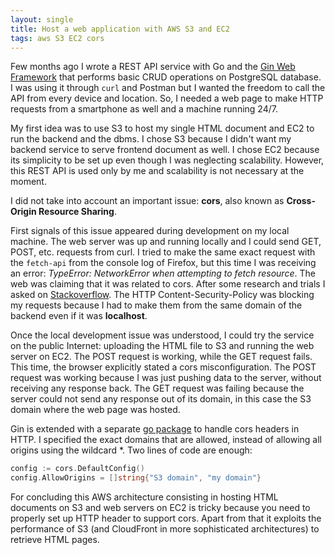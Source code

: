 ```yaml
---
layout: single
title: Host a web application with AWS S3 and EC2
tags: aws S3 EC2 cors
---
```


Few months ago I wrote a REST API service with Go and the
[Gin Web Framework](https://github.com/gin-gonic/gin) that performs basic CRUD
operations on PostgreSQL database. I was using it through `curl` and Postman but
I wanted the freedom to call the API from every device and location. So, I
needed a web page to make HTTP requests from a smartphone as well and a machine
running 24/7.

My first idea was to use S3 to host my single HTML document and EC2 to run the
backend and the dbms. I chose S3 because I didn't want my backend service to
serve frontend document as well. I chose EC2 because its simplicity to be set up
even though I was neglecting scalability. However, this REST API is used only by
me and scalability is not necessary at the moment.

I did not take into account an important issue: **cors**, also known as
**Cross-Origin Resource Sharing**.

First signals of this issue appeared during development on my local machine.
The web server was up and running locally and I could send GET, POST,
etc. requests from curl. I tried to make the same exact request with the
`fetch-api` from the console log of Firefox, but this time I was receiving an
error: *TypeError: NetworkError when attempting to fetch resource*. The web was
claiming that it was related to cors. After some research and trials I asked on
[Stackoverflow](https://stackoverflow.com/questions/71516936/go-gin-fetch-data-from-local-browser/71527555#71527555).
The HTTP Content-Security-Policy was blocking my requests because I had to make
them from the same domain of the backend even if it was **localhost**.

Once the local development issue was understood, I could try the service on the
public Internet: uploading the HTML file to S3 and running the web server on EC2.
The POST request is working, while the GET request fails. This time, the browser
explicitly stated a cors misconfiguration.
The POST request was working because I was just pushing data to the server,
without receiving any response back.
The GET request was failing because the server could not send any response out
of its domain, in this case the S3 domain where the web page was hosted.

Gin is extended with a separate [go package](https://github.com/gin-contrib/cors)
to handle cors headers in HTTP. I specified the exact domains that are allowed,
instead of allowing all origins using the wildcard *. Two lines of code are enough:
```go
config := cors.DefaultConfig()
config.AllowOrigins = []string{"S3 domain", "my domain"}
```

For concluding this AWS architecture consisting in hosting HTML documents on S3
and web servers on EC2 is tricky because you need to properly set up HTTP header
to support cors. Apart from that it exploits the performance of S3 (and CloudFront
in more sophisticated architectures) to retrieve HTML pages.
